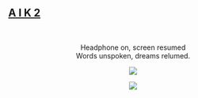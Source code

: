 <a href="https://aik2.site" target="_blank" title="link"><h2>A I K 2</h2></a>

<!--
**aik2mlj/aik2mlj** is a ✨ _special_ ✨ repository because its `README.md` (this file) appears on your GitHub profile.

Here are some ideas to get you started:

- 🔭 I’m currently working on ...
- 🌱 I’m currently learning ...
- 👯 I’m looking to collaborate on ...
- 🤔 I’m looking for help with ...
- 💬 Ask me about ...
- 📫 How to reach me: ...
- 😄 Pronouns: ...
- ⚡ Fun fact: ...
-->
<br/>
<p align="center">
Headphone on, screen resumed<br/>
Words unspoken, dreams relumed.
</p>

<p align="center"> <img src="https://github-readme-stats.vercel.app/api?username=aik2mlj&hide=prs&show_icons=true&theme=onedark" /></p>
<p align="center"> <img src="https://github-readme-stats.vercel.app/api/top-langs/?username=aik2mlj&layout=compact&langs_count=8&exclude_repo=Audiobia&hide=roff&theme=onedark" /></p>
